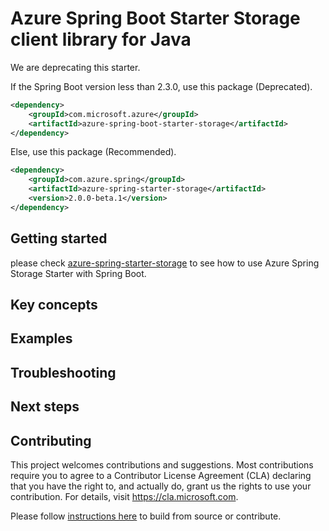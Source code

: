 # Azure Spring Boot Starter Storage client library for Java

We are deprecating this starter.

If the Spring Boot version less than 2.3.0, use this package (Deprecated).
```xml
<dependency>
    <groupId>com.microsoft.azure</groupId>
    <artifactId>azure-spring-boot-starter-storage</artifactId>
</dependency>
```
Else, use this package (Recommended).

[//]: # ({x-version-update-start;com.azure.spring:azure-spring-starter-storage;current})
```xml
<dependency>
    <groupId>com.azure.spring</groupId>
    <artifactId>azure-spring-starter-storage</artifactId>
    <version>2.0.0-beta.1</version>
</dependency>
```
[//]: # ({x-version-update-end})

## Getting started
please check [azure-spring-starter-storage][azure-spring-starter-storage] to see how to use Azure Spring Storage Starter with Spring Boot.

## Key concepts
## Examples
## Troubleshooting
## Next steps
## Contributing
This project welcomes contributions and suggestions.  Most contributions require you to agree to a Contributor License Agreement (CLA) declaring that you have the right to, and actually do, grant us the rights to use your contribution. For details, visit https://cla.microsoft.com.

Please follow [instructions here][contributing_md] to build from source or contribute.


<!-- Link -->
[azure-spring-starter-storage]: https://github.com/Azure/azure-sdk-for-java/blob/master/sdk/spring/azure-spring-starter-storage/README.md
[contributing_md]: https://github.com/Azure/azure-sdk-for-java/tree/master/sdk/spring/CONTRIBUTING.md
